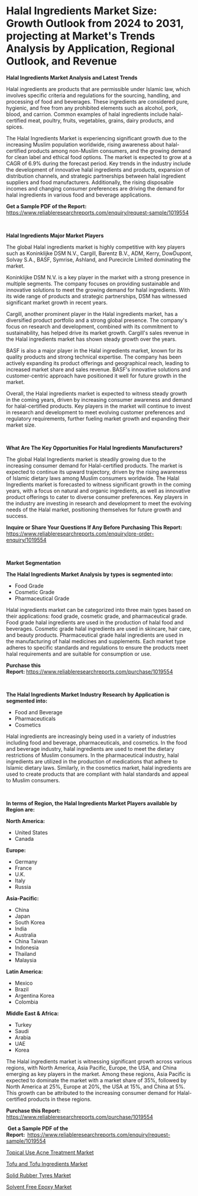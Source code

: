 <p><h1>Halal Ingredients Market Size: Growth Outlook from 2024 to 2031, projecting at Market's Trends Analysis by Application, Regional Outlook, and Revenue</h1></p><p><strong>Halal Ingredients Market Analysis and Latest Trends</strong></p>
<p><p>Halal ingredients are products that are permissible under Islamic law, which involves specific criteria and regulations for the sourcing, handling, and processing of food and beverages. These ingredients are considered pure, hygienic, and free from any prohibited elements such as alcohol, pork, blood, and carrion. Common examples of halal ingredients include halal-certified meat, poultry, fruits, vegetables, grains, dairy products, and spices.</p><p>The Halal Ingredients Market is experiencing significant growth due to the increasing Muslim population worldwide, rising awareness about halal-certified products among non-Muslim consumers, and the growing demand for clean label and ethical food options. The market is expected to grow at a CAGR of 6.9% during the forecast period. Key trends in the industry include the development of innovative halal ingredients and products, expansion of distribution channels, and strategic partnerships between halal ingredient suppliers and food manufacturers. Additionally, the rising disposable incomes and changing consumer preferences are driving the demand for halal ingredients in various food and beverage applications.</p></p>
<p><strong>Get a Sample PDF of the Report:&nbsp;</strong> <a href="https://www.reliableresearchreports.com/enquiry/request-sample/1019554">https://www.reliableresearchreports.com/enquiry/request-sample/1019554</a></p>
<p>&nbsp;</p>
<p><strong>Halal Ingredients Major Market Players</strong></p>
<p><p>The global Halal ingredients market is highly competitive with key players such as Koninklijke DSM N.V., Cargill, Barentz B.V., ADM, Kerry, DowDupont, Solvay S.A., BASF, Symrise, Ashland, and Purecircle Limited dominating the market.</p><p>Koninklijke DSM N.V. is a key player in the market with a strong presence in multiple segments. The company focuses on providing sustainable and innovative solutions to meet the growing demand for halal ingredients. With its wide range of products and strategic partnerships, DSM has witnessed significant market growth in recent years.</p><p>Cargill, another prominent player in the Halal ingredients market, has a diversified product portfolio and a strong global presence. The company's focus on research and development, combined with its commitment to sustainability, has helped drive its market growth. Cargill's sales revenue in the Halal ingredients market has shown steady growth over the years.</p><p>BASF is also a major player in the Halal ingredients market, known for its quality products and strong technical expertise. The company has been actively expanding its product offerings and geographical reach, leading to increased market share and sales revenue. BASF's innovative solutions and customer-centric approach have positioned it well for future growth in the market.</p><p>Overall, the Halal ingredients market is expected to witness steady growth in the coming years, driven by increasing consumer awareness and demand for halal-certified products. Key players in the market will continue to invest in research and development to meet evolving customer preferences and regulatory requirements, further fueling market growth and expanding their market size.</p></p>
<p>&nbsp;</p>
<p><strong>What Are The Key Opportunities For Halal Ingredients Manufacturers?</strong></p>
<p><p>The global Halal Ingredients market is steadily growing due to the increasing consumer demand for Halal-certified products. The market is expected to continue its upward trajectory, driven by the rising awareness of Islamic dietary laws among Muslim consumers worldwide. The Halal Ingredients market is forecasted to witness significant growth in the coming years, with a focus on natural and organic ingredients, as well as innovative product offerings to cater to diverse consumer preferences. Key players in the industry are investing in research and development to meet the evolving needs of the Halal market, positioning themselves for future growth and success.</p></p>
<p><strong>Inquire or Share Your Questions If Any Before Purchasing This Report:</strong> <a href="https://www.reliableresearchreports.com/enquiry/pre-order-enquiry/1019554">https://www.reliableresearchreports.com/enquiry/pre-order-enquiry/1019554</a></p>
<p>&nbsp;</p>
<p><strong>Market Segmentation</strong></p>
<p><strong>The Halal Ingredients Market Analysis by types is segmented into:</strong></p>
<p><ul><li>Food Grade</li><li>Cosmetic Grade</li><li>Pharmaceutical Grade</li></ul></p>
<p><p>Halal ingredients market can be categorized into three main types based on their applications: food grade, cosmetic grade, and pharmaceutical grade. Food grade halal ingredients are used in the production of halal food and beverages. Cosmetic grade halal ingredients are used in skincare, hair care, and beauty products. Pharmaceutical grade halal ingredients are used in the manufacturing of halal medicines and supplements. Each market type adheres to specific standards and regulations to ensure the products meet halal requirements and are suitable for consumption or use.</p></p>
<p><strong>Purchase this Report:&nbsp;</strong><a href="https://www.reliableresearchreports.com/purchase/1019554">https://www.reliableresearchreports.com/purchase/1019554</a></p>
<p>&nbsp;</p>
<p><strong>The Halal Ingredients Market Industry Research by Application is segmented into:</strong></p>
<p><ul><li>Food and Beverage</li><li>Pharmaceuticals</li><li>Cosmetics</li></ul></p>
<p><p>Halal ingredients are increasingly being used in a variety of industries including food and beverage, pharmaceuticals, and cosmetics. In the food and beverage industry, halal ingredients are used to meet the dietary restrictions of Muslim consumers. In the pharmaceutical industry, halal ingredients are utilized in the production of medications that adhere to Islamic dietary laws. Similarly, in the cosmetics market, halal ingredients are used to create products that are compliant with halal standards and appeal to Muslim consumers.</p></p>
<p>&nbsp;</p>
<p><strong>In terms of Region, the Halal Ingredients Market Players available by Region are:</strong></p>
<p>
    <p> <strong> North America: </strong>
        <ul>
            <li>United States</li>
            <li>Canada</li>
        </ul>
        </p> 
    <p> <strong> Europe: </strong>
        <ul>
            <li>Germany</li>
            <li>France</li>
            <li>U.K.</li>
            <li>Italy</li>
            <li>Russia</li>
        </ul>
        </p> 
    <p> <strong> Asia-Pacific: </strong>
        <ul>
            <li>China</li>
            <li>Japan</li>
            <li>South Korea</li>
            <li>India</li>
            <li>Australia</li>
            <li>China Taiwan</li>
            <li>Indonesia</li>
            <li>Thailand</li>
            <li>Malaysia</li>
        </ul>
        </p> 
    <p> <strong> Latin America: </strong>
        <ul>
            <li>Mexico</li>
            <li>Brazil</li>
            <li>Argentina Korea</li>
            <li>Colombia</li>
        </ul>
        </p> 
    <p> <strong> Middle East & Africa: </strong>
        <ul>
            <li>Turkey</li>
            <li>Saudi</li>
            <li>Arabia</li>
            <li>UAE</li>
            <li>Korea</li>
        </ul>
    </p>
    </p>
<p><p>The Halal ingredients market is witnessing significant growth across various regions, with North America, Asia Pacific, Europe, the USA, and China emerging as key players in the market. Among these regions, Asia Pacific is expected to dominate the market with a market share of 35%, followed by North America at 25%, Europe at 20%, the USA at 15%, and China at 5%. This growth can be attributed to the increasing consumer demand for Halal-certified products in these regions.</p></p>
<p><strong>Purchase this Report: </strong><a href="https://www.reliableresearchreports.com/purchase/1019554">https://www.reliableresearchreports.com/purchase/1019554</a></p>
<p>&nbsp;<strong>Get a Sample PDF of the Report:&nbsp;&nbsp;</strong><a href="https://www.reliableresearchreports.com/enquiry/request-sample/1019554">https://www.reliableresearchreports.com/enquiry/request-sample/1019554</a></p>
<p><strong></strong></p>
<p><p><a href="https://issuu.com/reportprime-2/docs/topical-use-acne-treatment-market-size-2030.pptx">Topical Use Acne Treatment Market</a></p><p><a href="https://issuu.com/reportprime-2/docs/tofu-and-tofu-ingredients-market-size-2030.pptx">Tofu and Tofu Ingredients Market</a></p><p><a href="https://github.com/pjcfca/Market-Research-Report-List-1/blob/main/solid-rubber-tyres-market.md">Solid Rubber Tyres Market</a></p><p><a href="https://github.com/johnbach50/Market-Research-Report-List-2/blob/main/solvent-free-epoxy-market.md">Solvent Free Epoxy Market</a></p></p>